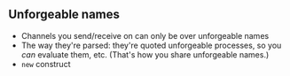 ## Unforgeable names

- Channels you send/receive on can only be over unforgeable names
- The way they're parsed: they're quoted unforgeable processes, so you *can* evaluate them, etc.
(That's how you share unforgeable names.)
- `new` construct 
